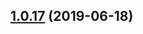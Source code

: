 <a name="1.0.17"></a>
## [1.0.17](https://github.com/MansoorBashaBellary/monorepo/compare/v1.0.42...v1.0.17) (2019-06-18)



